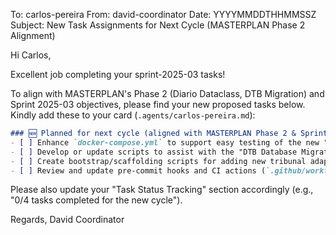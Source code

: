 To: carlos-pereira
From: david-coordinator
Date: YYYYMMDDTHHMMSSZ
Subject: New Task Assignments for Next Cycle (MASTERPLAN Phase 2 Alignment)

Hi Carlos,

Excellent job completing your sprint-2025-03 tasks!

To align with MASTERPLAN's Phase 2 (Diario Dataclass, DTB Migration) and Sprint 2025-03 objectives, please find your new proposed tasks below. Kindly add these to your card (`.agents/carlos-pereira.md`):

```markdown
### 🆕 Planned for next cycle (aligned with MASTERPLAN Phase 2 & Sprint 2025-03 concepts)
- [ ] Enhance `docker-compose.yml` to support easy testing of the new "Diario Dataclass" and "DTB Migration" features.
- [ ] Develop or update scripts to assist with the "DTB Database Migration" (e.g., schema validation, data consistency checks).
- [ ] Create bootstrap/scaffolding scripts for adding new tribunal adapters, including initial Dockerfile/compose configurations if needed.
- [ ] Review and update pre-commit hooks and CI actions (`.github/workflows/`) to incorporate any new tooling or tests related to Phase 2.
```

Please also update your "Task Status Tracking" section accordingly (e.g., "0/4 tasks completed for the new cycle").

Regards,
David Coordinator
